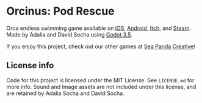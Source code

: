 # Orcinus: Pod Rescue

Orca endless swimming game available on [iOS](https://apps.apple.com/us/app/orcinus-orca-pod-rescue/id6444785317), [Android](https://play.google.com/store/apps/details?id=com.david1socha.orcinus), [Itch](https://david1socha.itch.io/orcinus), and [Steam](https://store.steampowered.com/app/2723270/OrcinUS_Orca_Pod_Rescue/). Made by Adalia and David Socha using [Godot 3.5](https://godotengine.org/).


If you enjoy this project, check out our other games at [Sea Panda Creative](https://seapanda.xyz/games)!

## License info 

Code for this project is licensed under the MIT License. See `LICENSE.md` for more info.
Sound and Image assets are not included under this license, and are retained by Adalia Socha and David Socha.
